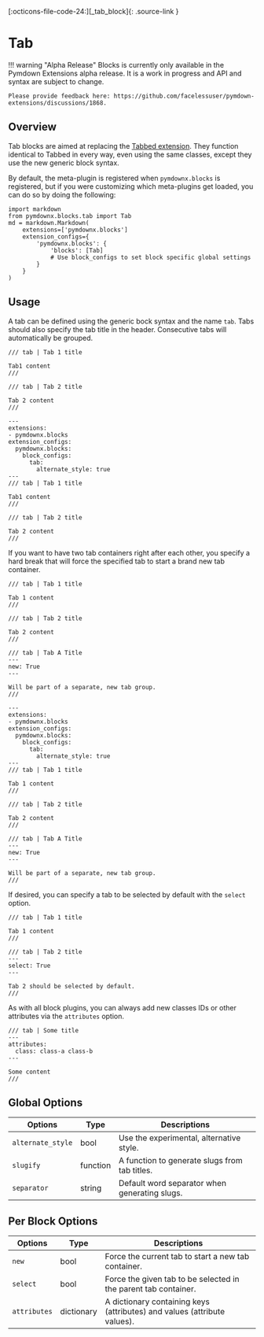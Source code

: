 [:octicons-file-code-24:][_tab_block]{: .source-link }

# Tab

!!! warning "Alpha Release"
    Blocks is currently only available in the Pymdown Extensions alpha release. It is a work in progress and API and
    syntax are subject to change.

    Please provide feedback here: https://github.com/facelessuser/pymdown-extensions/discussions/1868.

## Overview

Tab blocks are aimed at replacing the [Tabbed extension](../tabbed.md). They function identical to Tabbed in every way,
even using the same classes, except they use the new generic block syntax.

By default, the meta-plugin is registered when `pymdownx.blocks` is registered, but if you were customizing which
meta-plugins get loaded, you can do so by doing the following:

```py3
import markdown
from pymdownx.blocks.tab import Tab
md = markdown.Markdown(
    extensions=['pymdownx.blocks']
    extension_configs={
        'pymdownx.blocks': {
            'blocks': [Tab]
            # Use block_configs to set block specific global settings
        }
    }
)
```

## Usage

A tab can be defined using the generic bock syntax and the name `tab`. Tabs should also specify the tab title in the
header. Consecutive tabs will automatically be grouped.

``` title="Example: Tabs"
/// tab | Tab 1 title

Tab1 content
///

/// tab | Tab 2 title

Tab 2 content
///
```

<div class="result" markdown>

```md-render
---
extensions:
- pymdownx.blocks
extension_configs:
  pymdownx.blocks:
    block_configs:
      tab:
        alternate_style: true
---
/// tab | Tab 1 title

Tab1 content
///

/// tab | Tab 2 title

Tab 2 content
///
```

</div>

If you want to have two tab containers right after each other, you specify a hard break that will force the specified
tab to start a brand new tab container.

``` title="Example: New Tab Group"
/// tab | Tab 1 title

Tab 1 content
///

/// tab | Tab 2 title

Tab 2 content
///

/// tab | Tab A Title
---
new: True
---

Will be part of a separate, new tab group.
///
```

<div class="result" markdown>

```md-render
---
extensions:
- pymdownx.blocks
extension_configs:
  pymdownx.blocks:
    block_configs:
      tab:
        alternate_style: true
---
/// tab | Tab 1 title

Tab 1 content
///

/// tab | Tab 2 title

Tab 2 content
///

/// tab | Tab A Title
---
new: True
---

Will be part of a separate, new tab group.
///
```

</div>

If desired, you can specify a tab to be selected by default with the `select` option.

```
/// tab | Tab 1 title

Tab 1 content
///

/// tab | Tab 2 title
---
select: True
---

Tab 2 should be selected by default.
///
```

As with all block plugins, you can always add new classes IDs or other attributes via the `attributes` option.

```
/// tab | Some title
---
attributes:
  class: class-a class-b
---

Some content
///
```

## Global Options

Options           | Type     | Descriptions
----------------- | -------- | ------------
`alternate_style` | bool     | Use the experimental, alternative style.
`slugify`         | function | A function to generate slugs from tab titles.
`separator`       | string   | Default word separator when generating slugs.

## Per Block Options

Options      | Type       | Descriptions
------------ | ---------- | ------------
`new`        | bool       | Force the current tab to start a new tab container.
`select`     | bool       | Force the given tab to be selected in the parent tab container.
`attributes` | dictionary | A dictionary containing keys (attributes) and values (attribute values).
